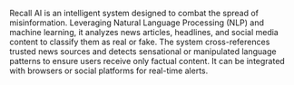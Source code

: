Recall AI is an intelligent system designed to combat the spread of misinformation. Leveraging Natural Language Processing (NLP) and machine learning, it analyzes news articles, headlines, and social media content to classify them as real or fake. The system cross-references trusted news sources and detects sensational or manipulated language patterns to ensure users receive only factual content. It can be integrated with browsers or social platforms for real-time alerts. 
